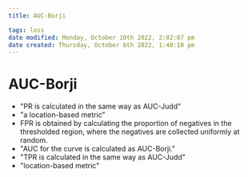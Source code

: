 ```yaml
---
title: AUC-Borji

tags: loss
date modified: Monday, October 10th 2022, 2:02:07 pm
date created: Thursday, October 6th 2022, 1:40:10 pm
---
```


# AUC-Borji
- "PR is calculated in the same way as AUC-Judd"
- "a location-based metric"
- FPR is obtained by calculating the proportion of negatives in the thresholded region, where the negatives are collected uniformly at random.
- "AUC for the curve is calculated as AUC-Borji."
- "TPR is calculated in the same way as AUC-Judd"
- "location-based metric"

